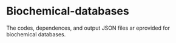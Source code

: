 # Biochemical-databases
The codes, dependences, and output JSON files ar eprovided for biochemical databases.
